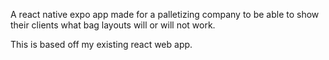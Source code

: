 A react native expo app made for a palletizing company to be able to show their clients what bag layouts will or will not work.

This is based off my existing react web app.
